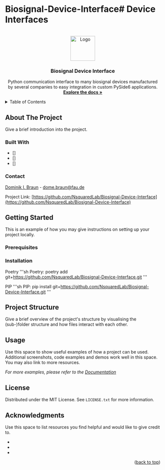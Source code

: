 # Biosignal-Device-Interface# Device Interfaces

<!-- PROJECT LOGO -->
<br />
<div align="center">
  <a href="https://github.com/NsquaredLab/Biosignal-Device-Interface">
    <img src="images/logo.png" alt="Logo" width="80" height="80">
  </a>

<h3 align="center">Biosignal Device Interface</h3>

  <p align="center">
    Python communication interface to many biosignal devices manufactured by several companies to easy integration in custom PySide6 applications.
    <br />
    <a href="https://github.com/NsquaredLab/Biosignal-Device-Interface/-/wikis/home"><strong>Explore the docs »</strong></a>
  </p>
</div>



<!-- TABLE OF CONTENTS -->
<details>
  <summary>Table of Contents</summary>
  <ol>
    <li>
      <a href="#about-the-project">About The Project</a>
      <ul>
        <li><a href="#built-with">Built With</a></li>
      </ul>
    </li>
    <li>
      <a href="#getting-started">Getting Started</a>
      <ul>
        <li><a href="#prerequisites">Prerequisites</a></li>
        <li><a href="#installation">Installation</a></li>
      </ul>
    </li>
    <li><a href="#usage">Usage</a></li>
    <li><a href="#roadmap">Roadmap</a></li>
    <li><a href="#contributing">Contributing</a></li>
    <li><a href="#license">License</a></li>
    <li><a href="#contact">Contact</a></li>
    <li><a href="#acknowledgments">Acknowledgments</a></li>
  </ol>
</details>


## About The Project

Give a brief introduction into the project.



### Built With

* []
* []
* []

<!-- CONTACT -->
### Contact

 [Dominik I. Braun](https://www.nsquared.tf.fau.de/person/dominik-braun/) - dome.braun@fau.de

Project Link: [https://github.com/NsquaredLab/Biosignal-Device-Interface](https://github.com/NsquaredLab/Biosignal-Device-Interface)


<!-- GETTING STARTED -->
## Getting Started

This is an example of how you may give instructions on setting up your project locally.

### Prerequisites


### Installation

Poetry
'''sh
Poetry: poetry add git+https://github.com/NsquaredLab/Biosignal-Device-Interface.git
'''

PIP
'''sh
PIP: pip install git+https://github.com/NsquaredLab/Biosignal-Device-Interface.git
'''

<!-- USAGE EXAMPLES -->
## Project Structure
Give a brief overview of the project's structure by visualising the (sub-)folder structure and how files interact with each other. 



<!-- USAGE EXAMPLES -->
## Usage

Use this space to show useful examples of how a project can be used. Additional screenshots, code examples and demos work well in this space. You may also link to more resources.

_For more examples, please refer to the [Documentation](https://github.com/github_username/repo_name/-/wikis/)_



<!-- LICENSE -->
## License

Distributed under the MIT License. See `LICENSE.txt` for more information.





<!-- ACKNOWLEDGMENTS -->
## Acknowledgments
Use this space to list resources you find helpful and would like to give credit to.
* []()
* []()
* []()

<p align="right">(<a href="#readme-top">back to top</a>)</p>
